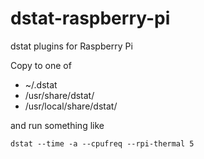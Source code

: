 dstat-raspberry-pi
==================

dstat plugins for Raspberry Pi

Copy to one of
* ~/.dstat
* /usr/share/dstat/
* /usr/local/share/dstat/

and run something like 

    dstat --time -a --cpufreq --rpi-thermal 5

